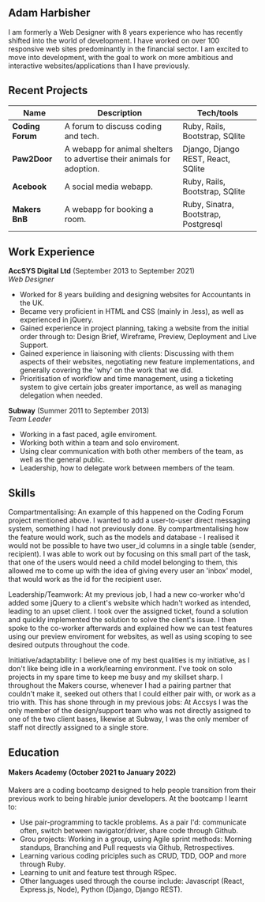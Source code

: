 ## Adam Harbisher

I am formerly a Web Designer with 8 years experience who has recently shifted into the world of development. I have worked on over 100 responsive web sites predominantly in the financial sector.
I am excited to move into development, with the goal to work on more ambitious and interactive websites/applications than I have previously.

## Recent Projects

| Name                         | Description       | Tech/tools        |
| ---------------------------- | ----------------- | ----------------- |
| **Coding Forum** | A forum to discuss coding and tech. | Ruby, Rails, Bootstrap, SQlite |
| **Paw2Door** | A webapp for animal shelters to advertise their animals for adoption. | Django, Django REST, React, SQlite |
| **Acebook** | A social media webapp. | Ruby, Rails, Bootstrap, SQlite |
 **Makers BnB** | A webapp for booking a room. | Ruby, Sinatra, Bootstrap, Postgresql |

## Work Experience

**AccSYS Digital Ltd** (September 2013 to September 2021)  
_Web Designer_

- Worked for 8 years building and designing websites for Accountants in the UK.
- Became very proficient in HTML and CSS (mainly in .less), as well as experienced in jQuery.
- Gained experience in project planning, taking a website from the initial order through to: Design Brief, Wireframe, Preview, Deployment and Live Support.
- Gained experience in liaisoning with clients: Discussing with them aspects of their websites, negotiating new feature implementations, and generally covering the 'why' on the work that we did.
- Prioritisation of workflow and time management, using a ticketing system to give certain jobs greater importance, as well as managing delegation when needed.

**Subway** (Summer 2011 to September 2013)  
_Team Leader_

- Working in a fast paced, agile enviroment.
- Working both within a team and solo enviroment.
- Using clear communication with both other members of the team, as well as the general public.
- Leadership, how to delegate work between members of the team.

## Skills

Compartmentalising: An example of this happened on the Coding Forum project mentioned above. I wanted to add a user-to-user direct messaging system, something I had not previously done. By compartmentalising how the feature would work, such as the models and database - I realised it would not be possible to have two user_id columns in a single table (sender, recipient). I was able to work out by focusing on this small part of the task, that one of the users would need a child model belonging to them, this allowed me to come up with the idea of giving every user an 'inbox' model, that would work as the id for the recipient user.

Leadership/Teamwork: At my previous job, I had a new co-worker who'd added some jQuery to a client's website which hadn't worked as intended, leading to an upset client. I took over the assigned ticket, found a solution and quickly implemented the solution to solve the client's issue. I then spoke to the co-worker afterwards and explained how we can test features using our preview enviroment for websites, as well as using scoping to see desired outputs throughout the code.

Initiative/adaptability: I believe one of my best qualities is my initiative, as I don't like being idle in a work/learning environment. I've took on solo projects in my spare time to keep me busy and my skillset sharp. I throughout the Makers course, whenever I had a pairing partner that couldn't make it, seeked out others that I could either pair with, or work as a trio with. This has shone through in my previous jobs: At Accsys I was the only member of the design/support team who was not directly assigned to one of the two client bases, likewise at Subway, I was the only member of staff not directly assigned to a single store.


## Education

#### Makers Academy (October 2021 to January 2022)
Makers are a coding bootcamp designed to help people transition from their previous work to being hirable junior developers. At the bootcamp I learnt to:

- Use pair-programming to tackle problems. As a pair I'd: communicate often, switch between navigator/driver, share code through Github.
- Grou projects: Working in a group, using Agile sprint methods: Morning standups, Branching and Pull requests via Github, Retrospectives.
- Learning various coding priciples such as CRUD, TDD, OOP and more through Ruby.
- Learning to unit and feature test through RSpec.
- Other languages used through the course include: Javascript (React, Express.js, Node), Python (Django, Django REST).

